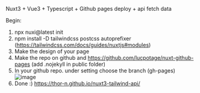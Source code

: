 Nuxt3 + Vue3 + Typescript + Github pages deploy + api fetch data

Begin:
1. npx nuxi@latest init <projectname>
2. npm install -D tailwindcss postcss autoprefixer (https://tailwindcss.com/docs/guides/nuxtjs#modules)
3. Make the design of your page
4. Make the repo on github and https://github.com/lucpotage/nuxt-github-pages (add .nojekyll in public folder)
5. In your github repo. under setting choose the branch (gh-pages)
![image](https://github.com/thor-n/nuxt3-tailwind-api/assets/10937777/f119c312-faeb-4ffd-8ab1-53a962cf7ad2)
7. Done :)  https://thor-n.github.io/nuxt3-tailwind-api/

